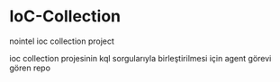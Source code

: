 # IoC-Collection
nointel ioc collection project


ioc collection projesinin kql sorgularıyla birleştirilmesi için agent görevi gören repo
